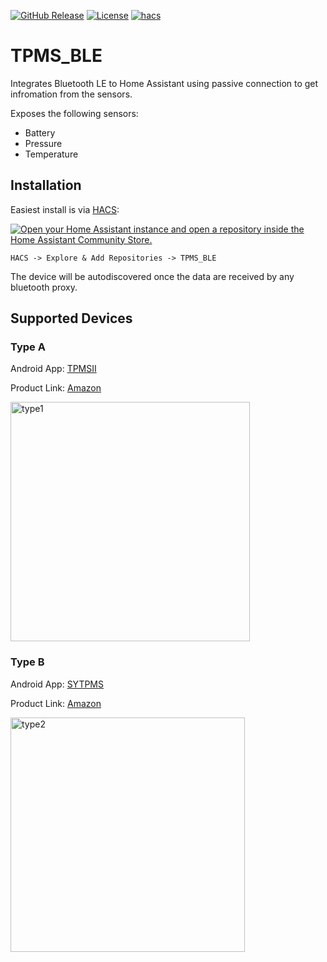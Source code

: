 
[![GitHub Release](https://img.shields.io/github/release/bkbilly/tpms_ble.svg?style=flat-square)](https://github.com/bkbilly/tpms_ble/releases)
[![License](https://img.shields.io/github/license/bkbilly/tpms_ble.svg?style=flat-square)](LICENSE)
[![hacs](https://img.shields.io/badge/HACS-default-orange.svg?style=flat-square)](https://hacs.xyz)


# TPMS_BLE
Integrates Bluetooth LE to Home Assistant using passive connection to get infromation from the sensors.

Exposes the following sensors:
 - Battery
 - Pressure
 - Temperature

## Installation

Easiest install is via [HACS](https://hacs.xyz/):

[![Open your Home Assistant instance and open a repository inside the Home Assistant Community Store.](https://my.home-assistant.io/badges/hacs_repository.svg)](https://my.home-assistant.io/redirect/hacs_repository/?owner=bkbilly&repository=tpms_ble&category=integration)

`HACS -> Explore & Add Repositories -> TPMS_BLE`

The device will be autodiscovered once the data are received by any bluetooth proxy.

## Supported Devices
### Type A
Android App: [TPMSII](https://play.google.com/store/apps/details?id=com.chaoyue.tyed) 

Product Link: [Amazon](https://www.aliexpress.com/item/1005006129840804.html)

<img width="383" alt="type1" src="https://github.com/user-attachments/assets/0bbb5e22-e3b9-4819-bcd5-a883127a9c12" />

### Type B
Android App: [SYTPMS](https://play.google.com/store/apps/details?id=com.bekubee.sytpms)

Product Link: [Amazon](https://www.aliexpress.com/item/1005006755884183.html)

<img width="375" alt="type2" src="https://github.com/user-attachments/assets/ba551063-548e-49e4-985b-6ea3a79a86f1" />

